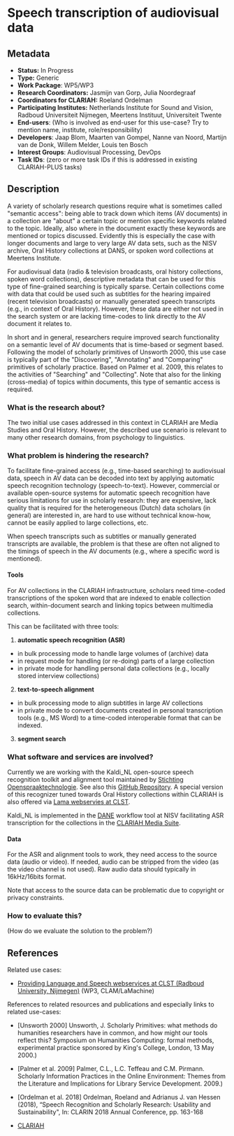 # Speech transcription of audiovisual data

## Metadata

* **Status:**  In Progress
* **Type:** Generic
* **Work Package**: WP5/WP3
* **Research Coordinators:**  Jasmijn van Gorp, Julia Noordegraaf
* **Coordinators for CLARIAH:**  Roeland Ordelman
* **Participating Institutes:** Netherlands Institute for Sound and Vision, Radboud Universiteit Nijmegen, Meertens Instituut, Universiteit Twente
* **End-users**: (Who is involved as end-user for this use-case? Try to mention name, institute, role/responsibility)
* **Developers**: Jaap Blom, Maarten van Gompel, Nanne van Noord, Martijn van de Donk, Willem Melder, Louis ten Bosch
* **Interest Groups**: Audiovisual Processing, DevOps
* **Task IDs**: (zero or more task IDs if this is addressed in existing CLARIAH-PLUS tasks)

## Description

A variety of scholarly research questions require what is sometimes called "semantic access": being able to track down which items (AV documents) in a collection are "about" a certain topic or mention specific keywords related to the topic. Ideally, also where in the document exactly these keywords are mentioned or topics discussed. Evidently this is especially the case with longer documents and large to very large AV data sets, such as the NISV archive, Oral History collections at DANS, or spoken word collections at Meertens Institute.

For audiovisual data (radio & television broadcasts, oral history collections, spoken word collections), descriptive metadata that can be used for this type of fine-grained searching is typically sparse. Certain collections come with data that could be used  such as subtitles for the hearing impaired (recent television broadcasts) or manually generated speech transcripts (e.g., in context of Oral History). However, these data are either not used in the search system or are lacking time-codes to link directly to the AV document it relates to.

In short and in general, researchers require improved search functionality on a semantic level of AV documents that is time-based or segment based. Following the model of scholarly primitives of Unsworth 2000, this use case is typically part of the "Discovering", "Annotating" and "Comparing" primitives of scholarly practice. Based on Palmer et al. 2009, this relates to the activities of "Searching" and "Collecting". Note that also for the linking (cross-media) of topics within documents, this type of semantic access is required.


### What is the research about?

The two initial use cases addressed in this context in CLARIAH are Media Studies and Oral History. However, the described use scenario is relevant to many other research domains, from psychology to linguistics.

### What problem is hindering the research?

To facilitate fine-grained access (e.g., time-based searching) to audiovisual data, speech in AV data can be decoded into text by applying automatic speech recognition technology (speech-to-text). However, commercial or available open-source systems for automatic speech recognition have serious limitations for use in scholarly research: they are expensive, lack quality that is required for the heterogeneous (Dutch) data scholars (in general) are interested in, are hard to use without technical know-how, cannot be easily applied to large collections, etc.

When speech transcripts such as subtitles or manually generated transcripts are available, the problem is that these are often not aligned to the timings of speech in the AV documents (e.g., where a specific word is mentioned).

#### Tools

For AV collections in the CLARIAH infrastructure, scholars need time-coded transcriptions of the spoken word that are indexed to enable collection search, within-document search and linking topics between multimedia collections.

This can be facilitated with three tools:
1. **automatic speech recognition (ASR)**
  - in bulk processing mode to handle large volumes of (archive) data
  - in request mode for handling (or re-doing) parts of a large collection
  - in private mode for handling personal data collections (e.g., locally stored interview collections)
2. **text-to-speech alignment**
  - in bulk processing mode to align subtitles in large AV collections
  - in private mode to convert documents created in personal transcription tools (e.g., MS Word) to a time-coded interoperable format that can be indexed.
3. **segment search**

### What software and services are involved?

Currently we are working with the Kaldi_NL open-source speech recognition toolkit and alignment tool maintained by [Stichting Openspraaktechnologie](https://openspraaktechnologie.org/). See also this [GitHub Repository](https://github.com/opensource-spraakherkenning-nl). A special version of this recognizer tuned towards Oral History collections within CLARIAH is also offered via [Lama webservies at CLST](https://webservices.cls.ru.nl/oralhistory).

Kaldi_NL is implemented in the [DANE](https://github.com/CLARIAH/DANE) workflow tool at NISV facilitating ASR transcription for the collections in the [CLARIAH Media Suite](https://mediasuite.clariah.nl/).

#### Data

For the ASR and alignment tools to work, they need access to the source data (audio or video). If needed, audio can be stripped from the video (as the video channel is not used). Raw audio data should typically in 16kHz/16bits format.

Note that access to the source data can be problematic due to copyright or privacy constraints.

### How to evaluate this?

(How do we evaluate the solution to the problem?)

## References

Related use cases:

* [Providing Language and Speech webservices at CLST (Radboud University, Nijmegen)](clst-webservices.md) (WP3, CLAM/LaMachine)

References to related resources and publications and especially links to related use-cases:

* [Unsworth 2000] Unsworth, J. Scholarly Primitives: what methods do humanities researchers have in common, and how might our tools reflect this? Symposium on Humanities Computing: formal methods, experimental practice sponsored by King's College, London, 13 May 2000.)

* [Palmer et al. 2009] Palmer, C.L., L.C. Teffeau and C.M. Pirmann. Scholarly Information Practices in the Online Environment: Themes from the Literature and Implications for Library Service Development. 2009.)

* [Ordelman et al. 2018] Ordelman, Roeland and Adrianus J. van Hessen (2018), “Speech Recognition and Scholarly Research: Usability and Sustainability", In: CLARIN 2018 Annual Conference, pp. 163-168

* [CLARIAH](https://clariah.nl)
